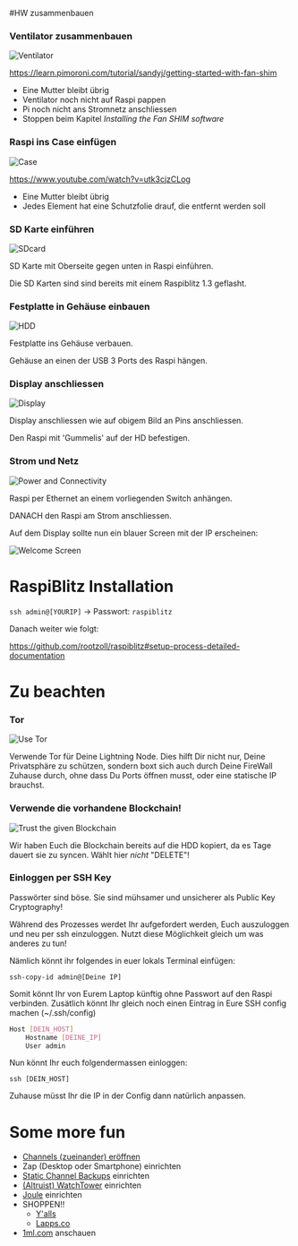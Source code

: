 #HW zusammenbauen

### Ventilator zusammenbauen

![Ventilator](images/AssembleFan.jpg)

https://learn.pimoroni.com/tutorial/sandyj/getting-started-with-fan-shim

* Eine Mutter bleibt übrig
* Ventilator noch nicht auf Raspi pappen
* Pi noch nicht ans Stromnetz anschliessen
* Stoppen beim Kapitel *Installing the Fan SHIM software*

### Raspi ins Case einfügen

![Case](images/AssembleCase.jpg)

https://www.youtube.com/watch?v=utk3cjzCLog

* Eine Mutter bleibt übrig
* Jedes Element hat eine Schutzfolie drauf, die entfernt werden soll

### SD Karte einführen

![SDcard](images/SDcard.jpg)

SD Karte mit Oberseite gegen unten in Raspi einführen.

Die SD Karten sind sind bereits mit einem Raspiblitz 1.3 geflasht.

### Festplatte in Gehäuse einbauen

![HDD](images/HDD.jpg)

Festplatte ins Gehäuse verbauen.

Gehäuse an einen der USB 3 Ports des Raspi hängen.

### Display anschliessen

![Display](images/Display.jpg)

Display anschliessen wie auf obigem Bild an Pins anschliessen.

Den Raspi mit 'Gummelis' auf der HD befestigen.

### Strom und Netz

![Power and Connectivity](images/PowerAndConnectivity.jpg)

Raspi per Ethernet an einem vorliegenden Switch anhängen.

DANACH den Raspi am Strom anschliessen.

Auf dem Display sollte nun ein blauer Screen mit der IP erscheinen:

![Welcome Screen](images/WelcomeScreen.png)


# RaspiBlitz Installation

`ssh admin@[YOURIP]` → Passwort: `raspiblitz`


Danach weiter wie folgt:

https://github.com/rootzoll/raspiblitz#setup-process-detailed-documentation


# Zu beachten

### Tor

![Use Tor](images/useTor.png)

Verwende Tor für Deine Lightning Node. Dies hilft Dir nicht nur, Deine Privatsphäre zu schützen, sondern boxt sich auch durch Deine FireWall Zuhause durch, ohne dass Du Ports öffnen musst, oder eine statische IP brauchst.

### Verwende die vorhandene Blockchain!

![Trust the given Blockchain](images/useBlockchainOnHDD.png)

Wir haben Euch die Blockchain bereits auf die HDD kopiert, da es Tage dauert sie zu syncen. Wählt hier _nicht_ "DELETE"!

### Einloggen per SSH Key

Passwörter sind böse. Sie sind mühsamer und unsicherer als Public Key Cryptography!

Während des Prozesses werdet Ihr aufgefordert werden, Euch auszuloggen und neu per ssh einzuloggen. Nutzt diese Möglichkeit gleich um was anderes zu tun!

Nämlich könnt ihr folgendes in euer lokals Terminal einfügen:

    ssh-copy-id admin@[Deine IP]
    
Somit könnt Ihr von Eurem Laptop künftig ohne Passwort auf den Raspi verbinden.
Zusätlich könnt Ihr gleich noch einen Eintrag in Eure SSH config machen (~/.ssh/config)

```bash
Host [DEIN_HOST]
    Hostname [DEINE_IP]
    User admin
```

Nun könnt Ihr euch folgendermassen einloggen:

    ssh [DEIN_HOST]
    
Zuhause müsst Ihr die IP in der Config dann natürlich anpassen.


# Some more fun

 - [Channels (zueinander) eröffnen](https://etherpad.net/p/zuv1rz8kNP)
 - Zap (Desktop oder Smartphone) einrichten
 - [Static Channel Backups](https://github.com/darwin/lnd-auto-backup) einrichten
 - [(Altruist) WatchTower](https://github.com/lightningnetwork/lnd/blob/master/docs/watchtower.md) einrichten
 - [Joule](https://lightningjoule.com/) einrichten
 - SHOPPEN!!
   - [Y'alls](https://yalls.org)
   - [Lapps.co](https://www.lapps.co/all-time)
 - [1ml.com](https://1ml.com) anschauen
 
 

